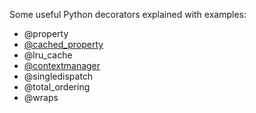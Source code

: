 Some useful Python decorators explained with examples:

- @property
- [@cached_property](https://github.com/balapriyac/python-basics/blob/main/useful-decorators/cached_property_dec.py)
- @lru_cache
- [@contextmanager](https://github.com/balapriyac/python-basics/blob/main/useful-decorators/contextmanager_dec.py)
- @singledispatch
- @total_ordering
- @wraps
